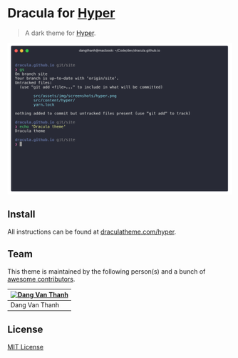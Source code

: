 # Dracula for [Hyper](https://hyper.is)

> A dark theme for [Hyper](https://hyper.is).

![](screenshot.png)

## Install

All instructions can be found at [draculatheme.com/hyper](https://draculatheme.com/hyper).

## Team

This theme is maintained by the following person(s) and a bunch of [awesome contributors](https://github.com/dracula/template/graphs/contributors).

[![Dang Van Thanh](https://avatars2.githubusercontent.com/u/2674850?v=3&s=70)](https://github.com/dangvanthanh) |
--- |
Dang Van Thanh |

## License

[MIT License](./LICENSE)
